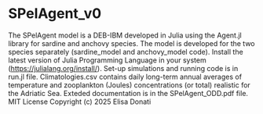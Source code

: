 # SPelAgent_v0
The SPelAgent model is a DEB-IBM developed in Julia using the Agent.jl library for sardine and anchovy species.
The model is developed for the two species separately (sardine_model and anchovy_model code).
Install the latest version of Julia Programming Language in your system (https://julialang.org/install/).
Set-up simulations and running code is in run.jl file.
Climatologies.csv contains daily long-term annual averages of temperature and zooplankton (Joules) concentrations (or total) realistic for the Adriatic Sea.
Exteded documentation is in the SPelAgent_ODD.pdf file.
MIT License
Copyright (c) 2025 Elisa Donati
